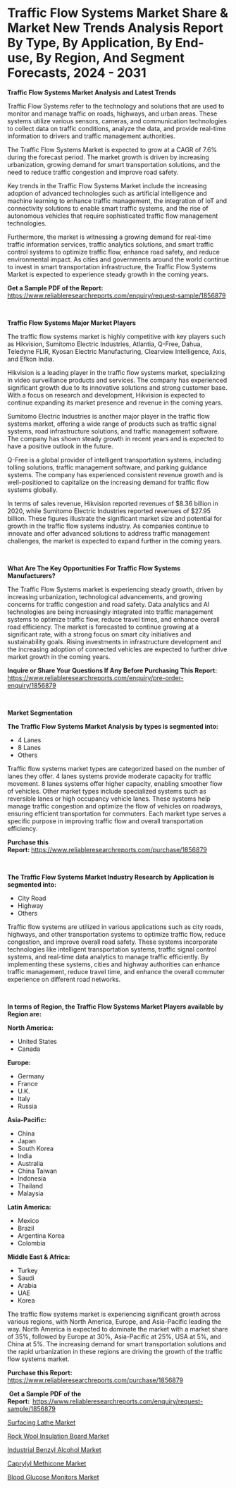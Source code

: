 <p><h1>Traffic Flow Systems Market Share & Market New Trends Analysis Report By Type, By Application, By End-use, By Region, And Segment Forecasts, 2024 - 2031</h1></p><p><strong>Traffic Flow Systems Market Analysis and Latest Trends</strong></p>
<p><p>Traffic Flow Systems refer to the technology and solutions that are used to monitor and manage traffic on roads, highways, and urban areas. These systems utilize various sensors, cameras, and communication technologies to collect data on traffic conditions, analyze the data, and provide real-time information to drivers and traffic management authorities.</p><p>The Traffic Flow Systems Market is expected to grow at a CAGR of 7.6% during the forecast period. The market growth is driven by increasing urbanization, growing demand for smart transportation solutions, and the need to reduce traffic congestion and improve road safety.</p><p>Key trends in the Traffic Flow Systems Market include the increasing adoption of advanced technologies such as artificial intelligence and machine learning to enhance traffic management, the integration of IoT and connectivity solutions to enable smart traffic systems, and the rise of autonomous vehicles that require sophisticated traffic flow management technologies.</p><p>Furthermore, the market is witnessing a growing demand for real-time traffic information services, traffic analytics solutions, and smart traffic control systems to optimize traffic flow, enhance road safety, and reduce environmental impact. As cities and governments around the world continue to invest in smart transportation infrastructure, the Traffic Flow Systems Market is expected to experience steady growth in the coming years.</p></p>
<p><strong>Get a Sample PDF of the Report:&nbsp;</strong> <a href="https://www.reliableresearchreports.com/enquiry/request-sample/1856879">https://www.reliableresearchreports.com/enquiry/request-sample/1856879</a></p>
<p>&nbsp;</p>
<p><strong>Traffic Flow Systems Major Market Players</strong></p>
<p><p>The traffic flow systems market is highly competitive with key players such as Hikvision, Sumitomo Electric Industries, Atlantia, Q-Free, Dahua, Teledyne FLIR, Kyosan Electric Manufacturing, Clearview Intelligence, Axis, and Efkon India.</p><p>Hikvision is a leading player in the traffic flow systems market, specializing in video surveillance products and services. The company has experienced significant growth due to its innovative solutions and strong customer base. With a focus on research and development, Hikvision is expected to continue expanding its market presence and revenue in the coming years.</p><p>Sumitomo Electric Industries is another major player in the traffic flow systems market, offering a wide range of products such as traffic signal systems, road infrastructure solutions, and traffic management software. The company has shown steady growth in recent years and is expected to have a positive outlook in the future.</p><p>Q-Free is a global provider of intelligent transportation systems, including tolling solutions, traffic management software, and parking guidance systems. The company has experienced consistent revenue growth and is well-positioned to capitalize on the increasing demand for traffic flow systems globally.</p><p>In terms of sales revenue, Hikvision reported revenues of $8.36 billion in 2020, while Sumitomo Electric Industries reported revenues of $27.95 billion. These figures illustrate the significant market size and potential for growth in the traffic flow systems industry. As companies continue to innovate and offer advanced solutions to address traffic management challenges, the market is expected to expand further in the coming years.</p></p>
<p>&nbsp;</p>
<p><strong>What Are The Key Opportunities For Traffic Flow Systems Manufacturers?</strong></p>
<p><p>The Traffic Flow Systems market is experiencing steady growth, driven by increasing urbanization, technological advancements, and growing concerns for traffic congestion and road safety. Data analytics and AI technologies are being increasingly integrated into traffic management systems to optimize traffic flow, reduce travel times, and enhance overall road efficiency. The market is forecasted to continue growing at a significant rate, with a strong focus on smart city initiatives and sustainability goals. Rising investments in infrastructure development and the increasing adoption of connected vehicles are expected to further drive market growth in the coming years.</p></p>
<p><strong>Inquire or Share Your Questions If Any Before Purchasing This Report:</strong> <a href="https://www.reliableresearchreports.com/enquiry/pre-order-enquiry/1856879">https://www.reliableresearchreports.com/enquiry/pre-order-enquiry/1856879</a></p>
<p>&nbsp;</p>
<p><strong>Market Segmentation</strong></p>
<p><strong>The Traffic Flow Systems Market Analysis by types is segmented into:</strong></p>
<p><ul><li>4 Lanes</li><li>8 Lanes</li><li>Others</li></ul></p>
<p><p>Traffic flow systems market types are categorized based on the number of lanes they offer. 4 lanes systems provide moderate capacity for traffic movement. 8 lanes systems offer higher capacity, enabling smoother flow of vehicles. Other market types include specialized systems such as reversible lanes or high occupancy vehicle lanes. These systems help manage traffic congestion and optimize the flow of vehicles on roadways, ensuring efficient transportation for commuters. Each market type serves a specific purpose in improving traffic flow and overall transportation efficiency.</p></p>
<p><strong>Purchase this Report:&nbsp;</strong><a href="https://www.reliableresearchreports.com/purchase/1856879">https://www.reliableresearchreports.com/purchase/1856879</a></p>
<p>&nbsp;</p>
<p><strong>The Traffic Flow Systems Market Industry Research by Application is segmented into:</strong></p>
<p><ul><li>City ​​Road</li><li>Highway</li><li>Others</li></ul></p>
<p><p>Traffic flow systems are utilized in various applications such as city roads, highways, and other transportation systems to optimize traffic flow, reduce congestion, and improve overall road safety. These systems incorporate technologies like intelligent transportation systems, traffic signal control systems, and real-time data analytics to manage traffic efficiently. By implementing these systems, cities and highway authorities can enhance traffic management, reduce travel time, and enhance the overall commuter experience on different road networks.</p></p>
<p>&nbsp;</p>
<p><strong>In terms of Region, the Traffic Flow Systems Market Players available by Region are:</strong></p>
<p>
    <p> <strong> North America: </strong>
        <ul>
            <li>United States</li>
            <li>Canada</li>
        </ul>
        </p> 
    <p> <strong> Europe: </strong>
        <ul>
            <li>Germany</li>
            <li>France</li>
            <li>U.K.</li>
            <li>Italy</li>
            <li>Russia</li>
        </ul>
        </p> 
    <p> <strong> Asia-Pacific: </strong>
        <ul>
            <li>China</li>
            <li>Japan</li>
            <li>South Korea</li>
            <li>India</li>
            <li>Australia</li>
            <li>China Taiwan</li>
            <li>Indonesia</li>
            <li>Thailand</li>
            <li>Malaysia</li>
        </ul>
        </p> 
    <p> <strong> Latin America: </strong>
        <ul>
            <li>Mexico</li>
            <li>Brazil</li>
            <li>Argentina Korea</li>
            <li>Colombia</li>
        </ul>
        </p> 
    <p> <strong> Middle East & Africa: </strong>
        <ul>
            <li>Turkey</li>
            <li>Saudi</li>
            <li>Arabia</li>
            <li>UAE</li>
            <li>Korea</li>
        </ul>
    </p>
    </p>
<p><p>The traffic flow systems market is experiencing significant growth across various regions, with North America, Europe, and Asia-Pacific leading the way. North America is expected to dominate the market with a market share of 35%, followed by Europe at 30%, Asia-Pacific at 25%, USA at 5%, and China at 5%. The increasing demand for smart transportation solutions and the rapid urbanization in these regions are driving the growth of the traffic flow systems market.</p></p>
<p><strong>Purchase this Report: </strong><a href="https://www.reliableresearchreports.com/purchase/1856879">https://www.reliableresearchreports.com/purchase/1856879</a></p>
<p>&nbsp;<strong>Get a Sample PDF of the Report:&nbsp;&nbsp;</strong><a href="https://www.reliableresearchreports.com/enquiry/request-sample/1856879">https://www.reliableresearchreports.com/enquiry/request-sample/1856879</a></p>
<p><strong></strong></p>
<p><p><a href="https://view.publitas.com/reportprime-1/surfacing-lathe-market-size-growth-and-forecast-from-2023-2030/">Surfacing Lathe Market</a></p><p><a href="https://carnation-joke-41f.notion.site/Rock-Wool-Insulation-Board-Market-Growth-Market-Trends-COVID-19-Impact-and-Forecasts-for-period-f-15e43f9ac84249339717569a57eed9b8">Rock Wool Insulation Board Market</a></p><p><a href="https://view.publitas.com/reportprime-1/industrial-benzyl-alcohol-market-research-report-provides-critical-insights-that-can-help-shape-business-development-and-investment-strategies/">Industrial Benzyl Alcohol Market</a></p><p><a href="https://extreme-scabiosa-c81.notion.site/Caprylyl-Methicone-Market-A-Comprehensive-Report-of-its-Market-Share-Growth-Trends-2024-2031-70d3b67d134f4aa995249f052ce7e95b">Caprylyl Methicone Market</a></p><p><a href="https://view.publitas.com/reportprime-1/global-blood-glucose-monitors-market-by-types-applications-and-major-players-with-regional-growth-rate-analysis-and-development-situation-from-2023-to-2030/">Blood Glucose Monitors Market</a></p></p>